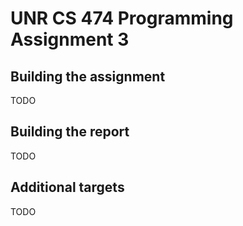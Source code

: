 # UNR CS 474 Programming Assignment 3

## Building the assignment
TODO

## Building the report
TODO

## Additional targets
TODO